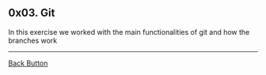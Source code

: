 ## 0x03. Git

In this exercise we worked with the main functionalities of git and how the branches work

---

[Back Button](https://github.com/FatChicken277/holbertonschool-zero_day)
